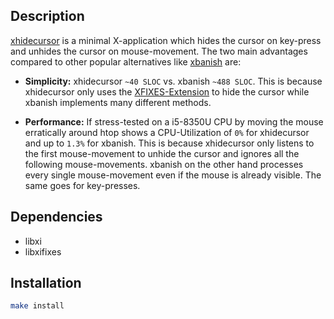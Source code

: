 ## Description

[xhidecursor](https://github.com/astier/xhidecursor) is a minimal X-application which hides the cursor on key-press and unhides the cursor on mouse-movement. The two main advantages compared to other popular alternatives like [xbanish](https://github.com/jcs/xbanish) are:

- **Simplicity:** xhidecursor `~40 SLOC` vs. xbanish `~488 SLOC`. This is because xhidecursor only uses the [XFIXES-Extension](https://cgit.freedesktop.org/xorg/proto/fixesproto/plain/fixesproto.txt) to hide the cursor while xbanish implements many different methods.

- **Performance:** If stress-tested on a i5-8350U CPU by moving the mouse erratically around htop shows a CPU-Utilization of `0%` for xhidecursor and up to `1.3%` for xbanish. This is because xhidecursor only listens to the first mouse-movement to unhide the cursor and ignores all the following mouse-movements. xbanish on the other hand processes every single mouse-movement even if the mouse is already visible. The same goes for key-presses.

## Dependencies

- libxi
- libxifixes

## Installation

```sh
make install
```
